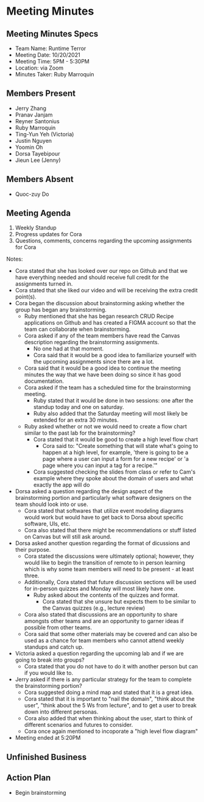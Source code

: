 # Meeting Minutes
## Meeting Minutes Specs
- Team Name: Runtime Terror
- Meeting Date: 10/20/2021
- Meeting Time: 5PM - 5:30PM
- Location: via Zoom
- Minutes Taker: Ruby Marroquin

## Members Present 
- Jerry Zhang
- Pranav Janjam
- Reyner Santonius
- Ruby Marroquin
- Ting-Yun Yeh (Victoria)
- Justin Nguyen
- Yoomin Oh
- Dorsa Tayebipour
- Jieun Lee (Jenny)

## Members Absent 
- Quoc-zuy Do

## Meeting Agenda
1. Weekly Standup
2. Progress updates for Cora
3. Questions, comments, concerns regarding the upcoming assignments for Cora

Notes: 
- Cora stated that she has looked over our repo on Github and that we have everything needed and should receive full credit for the assignments turned in. 
- Cora stated that she liked our video and will be receiving the extra credit point(s). 
- Cora began the discussion about brainstorming asking whether the group has began any brainstorming. 
  - Ruby mentioned that she has began research CRUD Recipe applications on Github and has created a FIGMA account so that the team can collaborate when brainstorming. 
  - Cora asked if any of the team members have read the Canvas description regarding the brainstorming assignments. 
    - No one had at that moment. 
    - Cora said that it would be a good idea to familiarize yourself with the upcoming assignments since there are a lot. 
  - Cora said that it would be a good idea to continue the meeting minutes the way that we have been doing so since it has good documentation. 
  - Cora asked if the team has a scheduled time for the brainstorming meeting. 
    - Ruby stated that it would be done in two sessions: one after the standup today and one on saturday.
    - Ruby also added that the Saturday meeting will most likely be extended for an extra 30 minutes. 
  - Ruby asked whether or not we would need to create a flow chart similar to the past lab for the brainstorming? 
    - Cora stated that it would be good to create a high level flow chart 
      - Cora said to: "Create something that will state what's going to happen at a high level, for example, 'there is going to be a page where a user can input a form for a new recipe' or 'a page where you can input a tag for a recipe.'"   
    - Cora suggested checking the slides from class or refer to Cam's example where they spoke about the domain of users and what exactly the app will do
- Dorsa asked a question regarding the design aspect of the brainstorming portion and particularly what software designers on the team should look into or use.
  - Cora stated that softwares that utilize event modeling diagrams would work but would have to get back to Dorsa about specific software, UIs, etc. 
  - Cora also stated that there might be recommendations or stuff listed on Canvas but will still ask around. 
- Dorsa asked another question regarding the format of dicussions and their purpose.
  - Cora stated the discussions were ultimately optional; however, they would like to begin the transition of remote to in person learning which is why some team members will need to be present - at least three. 
  - Additionally, Cora stated that future discussion sections will be used for in-person quizzes and Monday will most likely have one. 
    - Ruby asked about the contents of the quizzes and format. 
      - Cora stated that she unsure but expects them to be similar to the Canvas quizzes (e.g., lecture review)
  - Cora also stated that discussions are an opportunity to share amongsts other teams and are an opportunity to garner ideas if possible from other teams. 
  - Cora said that some other materials may be covered and can also be used as a chance for team members who cannot attend weekly standups and catch up. 
- Victoria asked a question regarding the upcoming lab and if we are going to break into groups?
  - Cora stated that you do not have to do it with another person but can if you would like to. 
- Jerry asked if there is any particular strategy for the team to complete the brainstorming portion? 
  - Cora suggested doing a mind map and stated that it is a great idea. 
  - Cora stated that it is important to "nail the domain", "think about the user", "think about the 5 Ws from lecture", and to get a user to break down into different personas. 
  - Cora also added that when thinking about the user, start to think of different scenarios and futures to consider. 
  - Cora once again mentioned to incoporate a "high level flow diagram"    
- Meeting ended at 5:20PM   
  
## Unfinished Business


## Action Plan 
- Begin brainstorming 
